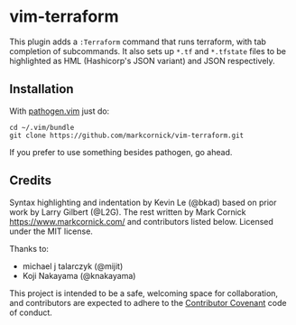# vim-terraform

This plugin adds a `:Terraform` command that runs terraform, with tab
completion of subcommands. It also sets up `*.tf` and `*.tfstate` files
to be highlighted as HML (Hashicorp's JSON variant) and JSON respectively.

## Installation

With [pathogen.vim](https://github.com/tpope/vim-pathogen) just do:

    cd ~/.vim/bundle
    git clone https://github.com/markcornick/vim-terraform.git

If you prefer to use something besides pathogen, go ahead.

## Credits

Syntax highlighting and indentation by Kevin Le (@bkad) based on prior work by
Larry Gilbert (@L2G). The rest written by Mark Cornick
<https://www.markcornick.com/> and contributors listed below. Licensed under the
MIT license.

Thanks to:

-   michael j talarczyk (@mijit)
-   Koji Nakayama (@knakayama)

This project is intended to be a safe, welcoming space for collaboration, and
contributors are expected to adhere to the [Contributor
Covenant](http://contributor-covenant.org) code of conduct.
